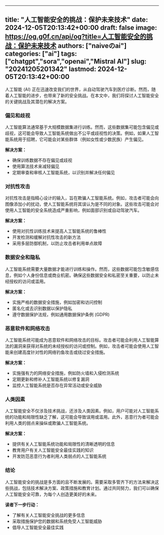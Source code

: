 
---
title: "人工智能安全的挑战：保护未来技术"
date: 2024-12-05T20:13:42+00:00
draft: false
image: https://og.g0f.cn/api/og?title=人工智能安全的挑战：保护未来技术
authors: ["naiveのai"]
categories: ["ai"]
tags: ["chatgpt","sora","openai","Mistral AI"]
slug: "20241205201342"
lastmod: 2024-12-05T20:13:42+00:00
---
人工智能 (AI) 正在迅速改变我们的世界，从自动驾驶汽车到医疗诊断。然而，随着人工智能的进步，也带来了新的安全挑战。在本文中，我们将探讨人工智能安全的关键挑战及其潜在的解决方案。

### 偏见和歧视

人工智能算法通常基于大规模数据集进行训练。然而，这些数据集可能包含偏见或歧视，这可能会导致人工智能系统做出不公平或歧视性的决策。例如，如果人工智能系统用于招聘，它可能会对某些群体（例如女性或少数民族）产生偏见。

**解决方案：**

* 确保训练数据不存在偏见或歧视
* 使用算法技术来减轻偏见
* 定期审查和审核人工智能系统，以识别并解决任何偏见

### 对抗性攻击

对抗性攻击是指精心设计的输入，旨在欺骗人工智能系统。例如，攻击者可能会向图像添加小的扰动，使人工智能系统将其误认为是不同的对象。这些攻击可能会对使用人工智能的安全系统造成严重影响，例如面部识别或自动驾驶汽车。

**解决方案：**

* 使用对抗性训练技术来提高人工智能系统的鲁棒性
* 开发检测和缓解对抗性攻击的新方法
* 采用多层防御机制，以防止攻击者利用单点故障

### 数据安全和隐私

人工智能系统需要大量数据才能进行训练和操作。然而，这些数据可能包含敏感信息，例如个人身份信息或商业机密。确保这些数据安全和私密至关重要，以防止未经授权的访问或滥用。

**解决方案：**

* 实施严格的数据安全措施，例如加密和访问控制
* 匿名化或去识别数据以保护隐私
* 遵守数据保护法规，例如通用数据保护条例 (GDPR)

### 恶意软件和网络攻击

人工智能系统可能成为恶意软件和网络攻击的目标。攻击者可能会利用人工智能算法的漏洞来获得对系统的未经授权的访问或控制。例如，攻击者可能会使用人工智能来创建高度针对性的网络钓鱼攻击或绕过安全措施。

**解决方案：**

* 实施强有力的网络安全措施，例如防火墙和入侵检测系统
* 定期更新和修补人工智能系统以修复漏洞
* 监控人工智能系统是否存在异常活动或安全威胁

### 人类因素

人工智能安全不仅涉及技术挑战，还涉及人类因素。例如，用户可能对人工智能系统的功能和局限性缺乏了解，这可能会导致误用或滥用。此外，恶意行为者可能会利用人类的弱点来操纵或欺骗人工智能系统。

**解决方案：**

* 提供有关人工智能系统功能和局限性的清晰透明的信息
* 教育用户有关人工智能安全最佳实践的知识
* 开发防范恶意行为者利用人类弱点的人工智能系统

### 结论

人工智能安全的挑战是多方面的且不断发展的。需要采取多管齐下的方法来解决这些挑战，包括技术解决方案、政策措施和教育计划。通过共同努力，我们可以确保人工智能安全可靠，为每个人创造更美好的未来。

**读者下一步行动：**

* 了解有关人工智能安全挑战的更多信息
* 采取措施保护您的数据和系统免受人工智能威胁
* 倡导人工智能安全最佳实践